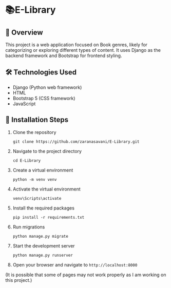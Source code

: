 #  📚E-Library 

## 📝 Overview
This project is a web application focused on Book genres, likely for categorizing or exploring different types of content. It uses Django as the backend framework and Bootstrap for frontend styling.



## 🛠️ Technologies Used
- Django (Python web framework)
- HTML
- Bootstrap 5 (CSS framework)
- JavaScript 

## 🚀 Installation Steps

1. Clone the repository
   ```
   git clone https://github.com/zaranasavani/E-Library.git
   ```

2. Navigate to the project directory
   ```
   cd E-Library
   ```

3. Create a virtual environment
   ```
   python -m venv venv
   ```

4. Activate the virtual environment
     ```
     venv\Scripts\activate
     ```

5. Install the required packages
   ```
   pip install -r requirements.txt
   ```

6. Run migrations
   ```
   python manage.py migrate
   ```

7. Start the development server
   ```
   python manage.py runserver
   ```

8. Open your browser and navigate to `http://localhost:8000`



(It is possible that some of pages may not work properly as I am working on this project.)
